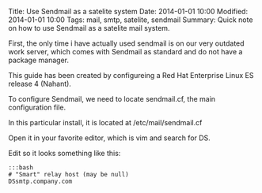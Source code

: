 Title: Use Sendmail as a satelite system
Date: 2014-01-01 10:00
Modified: 2014-01-01 10:00
Tags: mail, smtp, satelite, sendmail
Summary: Quick note on how to use Sendmail as a satelite mail system.

First, the only time i have actually used sendmail is on our very outdated work server, which comes with Sendmail as standard and do not have a package manager.

This guide has been created by configureing a Red Hat Enterprise Linux ES release 4 (Nahant).

To configure Sendmail, we need to locate sendmail.cf, the main configuration file.

In this particular install, it is located at /etc/mail/sendmail.cf

Open it in your favorite editor, which is vim and search for DS.

Edit so it looks something like this: 

    :::bash
    # "Smart" relay host (may be null)
    DSsmtp.company.com
